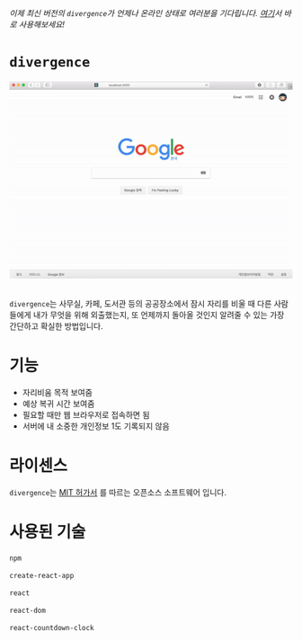 *이제 최신 버전의 `divergence`가 언제나 온라인 상태로 여러분을 기다립니다. [여기](https://kycfeel.github.io/divergence)서 바로 사용해보세요!*

`divergence`
========================
<div align="center"><img src="markdown_media/divergence_demo_2.gif?raw=true"/></div><br>

`divergence`는 사무실, 카페, 도서관 등의 공공장소에서 잠시 자리를 비울 때 다른 사람들에게 내가 무엇을 위해 외출했는지, 또 언제까지 돌아올 것인지 알려줄 수 있는 가장 간단하고 확실한 방법입니다.

기능
========================
- 자리비움 목적 보여줌
- 예상 복귀 시간 보여줌
- 필요할 때만 웹 브라우저로 접속하면 됨
- 서버에 내 소중한 개인정보 1도 기록되지 않음

라이센스
========================
`divergence`는 [MIT 허가서](https://ko.wikipedia.org/wiki/MIT_허가서) 를 따르는 오픈소스 소프트웨어 입니다.

사용된 기술
========================
`npm`

`create-react-app`

`react`

`react-dom`

`react-countdown-clock`
